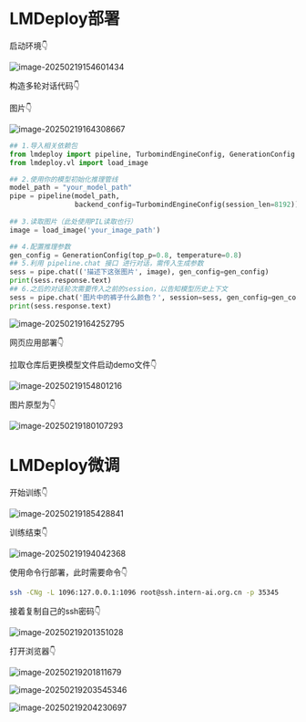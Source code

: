 # LMDeploy部署

启动环境👇

![image-20250219154601434](https://typora-urname.oss-cn-beijing.aliyuncs.com/git/202502191546562.png)

构造多轮对话代码👇

图片👇

![image-20250219164308667](https://typora-urname.oss-cn-beijing.aliyuncs.com/git/202502191643773.png)

```python
## 1.导入相关依赖包
from lmdeploy import pipeline, TurbomindEngineConfig, GenerationConfig
from lmdeploy.vl import load_image

## 2.使用你的模型初始化推理管线
model_path = "your_model_path"
pipe = pipeline(model_path,
                backend_config=TurbomindEngineConfig(session_len=8192))
                
## 3.读取图片（此处使用PIL读取也行）
image = load_image('your_image_path')

## 4.配置推理参数
gen_config = GenerationConfig(top_p=0.8, temperature=0.8)
## 5.利用 pipeline.chat 接口 进行对话，需传入生成参数
sess = pipe.chat(('描述下这张图片', image), gen_config=gen_config)
print(sess.response.text)
## 6.之后的对话轮次需要传入之前的session，以告知模型历史上下文
sess = pipe.chat('图片中的裤子什么颜色？', session=sess, gen_config=gen_config)
print(sess.response.text)
```

![image-20250219164252795](https://typora-urname.oss-cn-beijing.aliyuncs.com/git/202502191642861.png)

网页应用部署👇

拉取仓库后更换模型文件启动demo文件👇

![image-20250219154801216](https://typora-urname.oss-cn-beijing.aliyuncs.com/git/202502191548277.png)



图片原型为👇

![image-20250219180107293](https://typora-urname.oss-cn-beijing.aliyuncs.com/git/202502191806285.png)

# LMDeploy微调

开始训练👇

![image-20250219185428841](https://typora-urname.oss-cn-beijing.aliyuncs.com/git/202502191854921.png)



训练结束👇

![image-20250219194042368](https://typora-urname.oss-cn-beijing.aliyuncs.com/git/202502191940448.png)

使用命令行部署，此时需要命令👇

```bash
ssh -CNg -L 1096:127.0.0.1:1096 root@ssh.intern-ai.org.cn -p 35345
```

接着复制自己的ssh密码👇

![image-20250219201351028](https://typora-urname.oss-cn-beijing.aliyuncs.com/git/202502192013099.png)

打开浏览器👇

![image-20250219201811679](https://typora-urname.oss-cn-beijing.aliyuncs.com/git/202502192018803.png)

![image-20250219203545346](https://typora-urname.oss-cn-beijing.aliyuncs.com/git/202502192035492.png)

![image-20250219204230697](https://typora-urname.oss-cn-beijing.aliyuncs.com/git/202502192042822.png)